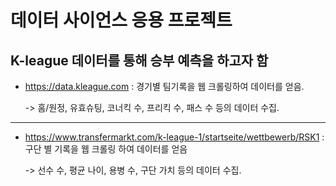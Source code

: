 # 데이터 사이언스 응용 프로젝트

## K-league 데이터를 통해 승부 예측을 하고자 함

- https://data.kleague.com : 경기별 팀기록을 웹 크롤링하여 데이터를 얻음.

    -> 홈/원정, 유효슈팅, 코너킥 수, 프리킥 수, 패스 수 등의 데이터 수집.

----


- https://www.transfermarkt.com/k-league-1/startseite/wettbewerb/RSK1 : 
구단 별 기록을 웹 크롤링 하여 데이터를 얻음

    -> 선수 수, 평균 나이, 용병 수, 구단 가치 등의 데이터 수집.
